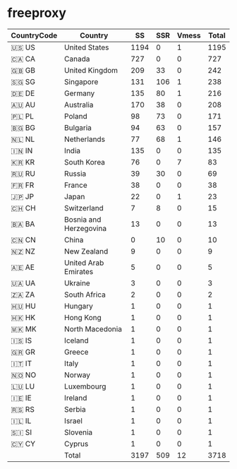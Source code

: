 # freeproxy

|CountryCode|Country|SS|SSR|Vmess|Total|
|  ----  | ----  |  ----  | ----  |  ----  | ----  |
|🇺🇸 US|United States|1194|0|1|1195|
|🇨🇦 CA|Canada|727|0|0|727|
|🇬🇧 GB|United Kingdom|209|33|0|242|
|🇸🇬 SG|Singapore|131|106|1|238|
|🇩🇪 DE|Germany|135|80|1|216|
|🇦🇺 AU|Australia|170|38|0|208|
|🇵🇱 PL|Poland|98|73|0|171|
|🇧🇬 BG|Bulgaria|94|63|0|157|
|🇳🇱 NL|Netherlands|77|68|1|146|
|🇮🇳 IN|India|135|0|0|135|
|🇰🇷 KR|South Korea|76|0|7|83|
|🇷🇺 RU|Russia|39|30|0|69|
|🇫🇷 FR|France|38|0|0|38|
|🇯🇵 JP|Japan|22|0|1|23|
|🇨🇭 CH|Switzerland|7|8|0|15|
|🇧🇦 BA|Bosnia and Herzegovina|13|0|0|13|
|🇨🇳 CN|China|0|10|0|10|
|🇳🇿 NZ|New Zealand|9|0|0|9|
|🇦🇪 AE|United Arab Emirates|5|0|0|5|
|🇺🇦 UA|Ukraine|3|0|0|3|
|🇿🇦 ZA|South Africa|2|0|0|2|
|🇭🇺 HU|Hungary|1|0|0|1|
|🇭🇰 HK|Hong Kong|1|0|0|1|
|🇲🇰 MK|North Macedonia|1|0|0|1|
|🇮🇸 IS|Iceland|1|0|0|1|
|🇬🇷 GR|Greece|1|0|0|1|
|🇮🇹 IT|Italy|1|0|0|1|
|🇳🇴 NO|Norway|1|0|0|1|
|🇱🇺 LU|Luxembourg|1|0|0|1|
|🇮🇪 IE|Ireland|1|0|0|1|
|🇷🇸 RS|Serbia|1|0|0|1|
|🇮🇱 IL|Israel|1|0|0|1|
|🇸🇮 SI|Slovenia|1|0|0|1|
|🇨🇾 CY|Cyprus|1|0|0|1|
||Total|3197|509|12|3718|
